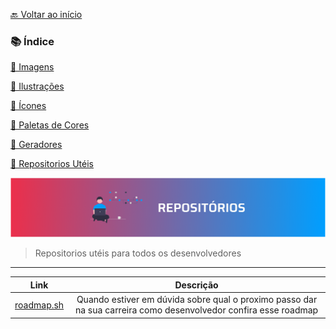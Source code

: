 [🔙 Voltar ao início](../../README.md)<br>

### 📚 Índice

[📌 Imagens](imagens.md)

[📌 Ilustrações](ilustracoes.md)

[📌 Ícones](icones.md)

[📌 Paletas de Cores](paletas.md)

[📌 Geradores](geradores.md)

[📌 Repositorios Utéis](repositorios.md)

<img src="../../assets/banners/repositorios.png">

> Repositorios utéis para todos os desenvolvedores

---

| Link      | Descrição | 
| ---------- | :------: | 
| [roadmap.sh](https://github.com/kamranahmedse/developer-roadmap) | Quando estiver em dúvida sobre qual o proximo passo dar na sua carreira como desenvolvedor confira esse roadmap